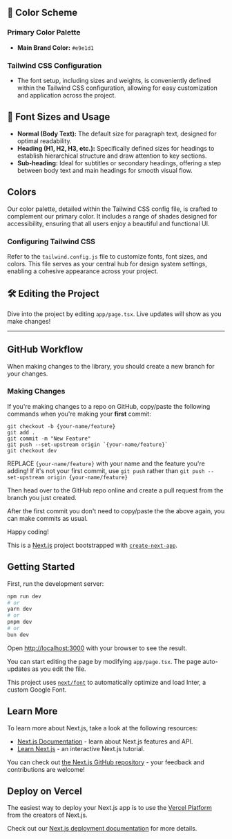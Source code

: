 ## 🎨 Color Scheme

### Primary Color Palette

- **Main Brand Color:** `#e9e1d1`


### Tailwind CSS Configuration

- The font setup, including sizes and weights, is conveniently defined within the Tailwind CSS configuration, allowing for easy customization and application across the project.

## 📏 Font Sizes and Usage

- **Normal (Body Text):** The default size for paragraph text, designed for optimal readability.
- **Heading (H1, H2, H3, etc.):** Specifically defined sizes for headings to establish hierarchical structure and draw attention to key sections.
- **Sub-heading:** Ideal for subtitles or secondary headings, offering a step between body text and main headings for smooth visual flow.

## Colors

Our color palette, detailed within the Tailwind CSS config file, is crafted to complement our primary color. It includes a range of shades designed for accessibility, ensuring that all users enjoy a beautiful and functional UI.

### Configuring Tailwind CSS

Refer to the `tailwind.config.js` file to customize fonts, font sizes, and colors. This file serves as your central hub for design system settings, enabling a cohesive appearance across your project.

## 🛠 Editing the Project

Dive into the project by editing `app/page.tsx`. Live updates will show as you make changes!

---

## GitHub Workflow

When making changes to the library, you should create a new branch for your changes.

### Making Changes

If you're making changes to a repo on GitHub, copy/paste the following commands when you're making your **first** commit:

```
git checkout -b {your-name/feature}
git add .
git commit -m "New Feature"
git push --set-upstream origin `{your-name/feature}`
git checkout dev
```

REPLACE `{your-name/feature}` with your name and the feature you're adding! If it's not your first commit, use `git push` rather than `git push --set-upstream origin {your-name/feature}`

Then head over to the GitHub repo online and create a pull request from the branch you just created.

After the first commit you don't need to copy/paste the the above again, you can make commits as usual.


Happy coding!


This is a [Next.js](https://nextjs.org/) project bootstrapped with [`create-next-app`](https://github.com/vercel/next.js/tree/canary/packages/create-next-app).

## Getting Started

First, run the development server:

```bash
npm run dev
# or
yarn dev
# or
pnpm dev
# or
bun dev
```

Open [http://localhost:3000](http://localhost:3000) with your browser to see the result.

You can start editing the page by modifying `app/page.tsx`. The page auto-updates as you edit the file.

This project uses [`next/font`](https://nextjs.org/docs/basic-features/font-optimization) to automatically optimize and load Inter, a custom Google Font.

## Learn More

To learn more about Next.js, take a look at the following resources:

- [Next.js Documentation](https://nextjs.org/docs) - learn about Next.js features and API.
- [Learn Next.js](https://nextjs.org/learn) - an interactive Next.js tutorial.

You can check out [the Next.js GitHub repository](https://github.com/vercel/next.js/) - your feedback and contributions are welcome!

## Deploy on Vercel

The easiest way to deploy your Next.js app is to use the [Vercel Platform](https://vercel.com/new?utm_medium=default-template&filter=next.js&utm_source=create-next-app&utm_campaign=create-next-app-readme) from the creators of Next.js.

Check out our [Next.js deployment documentation](https://nextjs.org/docs/deployment) for more details.
